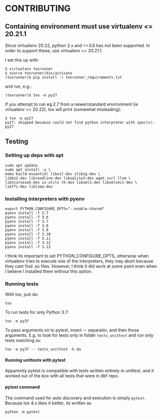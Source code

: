 # CONTRIBUTING

## Containing environment must use virtualenv <= 20.21.1

Since virtualenv 20.22, python 2.x and <=3.6 has not been supported. In order to support these, use virtualenv <= 20.21.1.

I set this up with:

    $ virtualenv toxrunner
    $ source toxrunner/bin/activate
    (toxrunner)$ pip install -r toxrunner_requirements.txt

and run, e.g.:

    (toxrunner)$ tox -e py27

If you attempt to run eg 2.7 from a newer/standard environment (ie virtualenv >= 20.22), tox will print (somewhat misleading):

    $ tox -e py27
    py27: skipped because could not find python interpreter with spec(s): py27


## Testing

### Setting up deps with apt

    sudo apt update
    sudo apt install -y \
    make build-essential libssl-dev zlib1g-dev \
    libbz2-dev libreadline-dev libsqlite3-dev wget curl llvm \
    libncursesw5-dev xz-utils tk-dev libxml2-dev libxmlsec1-dev \
    libffi-dev liblzma-dev

### Installing interpreters with pyenv

    export PYTHON_CONFIGURE_OPTS="--enable-shared"
    pyenv install -f 2.7
    pyenv install -f 3.6
    pyenv install -f 3.7
    pyenv install -f 3.8
    pyenv install -f 3.9
    pyenv install -f 3.10
    pyenv install -f 3.11
    pyenv install -f 3.12
    pyenv install -f 3.13

I think its important to set PYTHON_CONFIGURE_OPTS, otherwise when virtualenv tries to execute one of the interpreters, they may abort because they cant find .so files. However, I think it did work at some point even when I believe I installed them without this option.


### Running tests

With tox, just do:

    tox

To run tests for only Python 3.7:

    tox -e py37

To pass arguments on to pytest, insert -- separator, and then those arguments. E.g. to look for tests only in folder `tests_unittest` and run only tests matching `da`:

    tox -e py37 -- tests_unittest -k da


#### Running unittests with pytest

Apparently pytest is compatible with tests written entirely in unittest, and it worked out of the box with all tests that were in dbf repo. 


#### pytest command

The command used for auto discovery and execution is simply `pytest`. Because tox 4.x likes it better, its written as 

    python -m pytest


